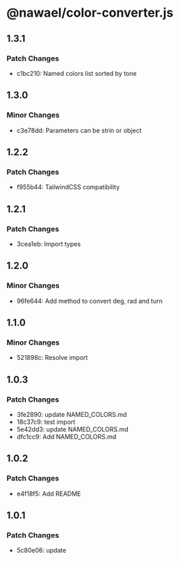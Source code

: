 # @nawael/color-converter.js

## 1.3.1

### Patch Changes

- c1bc210: Named colors list sorted by tone

## 1.3.0

### Minor Changes

- c3e78dd: Parameters can be strin or object

## 1.2.2

### Patch Changes

- f955b44: TailwindCSS compatibility

## 1.2.1

### Patch Changes

- 3cea1eb: Import types

## 1.2.0

### Minor Changes

- 96fe644: Add method to convert deg, rad and turn

## 1.1.0

### Minor Changes

- 521898c: Resolve import

## 1.0.3

### Patch Changes

- 3fe2890: update NAMED_COLORS.md
- 18c37c9: test import
- 5e42dd3: update NAMED_COLORS.md
- dfc1cc9: Add NAMED_COLORS.md

## 1.0.2

### Patch Changes

- e4f18f5: Add README

## 1.0.1

### Patch Changes

- 5c80e06: update

